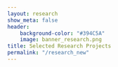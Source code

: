 ```yaml
---
layout: research 
show_meta: false
header:
    background-color: "#394C5A"
    image: banner_research.png
title: Selected Research Projects
permalink: "/research_new"
---
```


